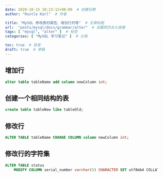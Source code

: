 ```yaml
---
date: 2020-10-15 18:23:12+08:00  # 创建日期
author: "Rustle Karl"  # 作者

title: "MySQL 修改表的属性、增加行列等"  # 文章标题
url:  "posts/mysql/docs/grammar/alter"  # 设置网页永久链接
tags: [ "mysql", "alter" ]  # 标签
categories: [ "MySQL 学习笔记" ]  # 分类

toc: true  # 目录
draft: true  # 草稿
---
```


## 增加行

```sql
alter table tableName add column newColumn int;
```

## 创建一个相同结构的表

```sql
create table tableNew like tableOld;
```

## 修改行

```sql
ALTER TABLE tableName CHANGE COLUMN column newColumn int;
```

## 修改行的字符集

```sql
ALTER TABLE status
    MODIFY COLUMN serial_number varchar(5) CHARACTER SET utf8mb4 COLLATE utf8mb4_general_ci;
```

```sql

```

```sql

```

```sql

```

```sql

```

```sql

```

